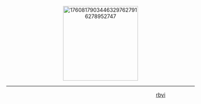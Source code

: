 

<p align="center"><img width="200" height="200" alt="17608179034463297627916278952747" src="https://github.com/user-attachments/assets/f8e6db9b-4167-47ef-912d-1a7316298020" />


___________







‎   ‎     ‎  ‎  ‎  ‎‎     ‎  ‎‎     ‎  ‎‎‎   ‎     ‎  ‎‎     ‎  ‎‎     ‎  ‎‎  ‎ ‎‎  ‎  ‎‎  ‎ ‎‎  ‎ ‎‎  ‎   ‎‎  ‎    ‎[rbyi](https://pronouns.cc/@sleepwalker)

‎‎  ‎
